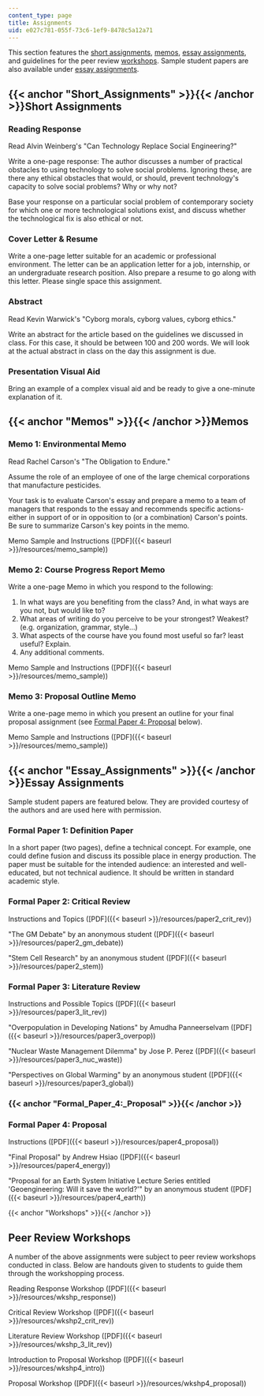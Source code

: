 ```yaml
---
content_type: page
title: Assignments
uid: e027c781-055f-73c6-1ef9-8478c5a12a71
---
```


This section features the [short assignments](#Short_Assignments), [memos](#Memos), [essay assignments](#Essay_Assignments), and guidelines for the peer review [workshops](#Workshops). Sample student papers are also available under [essay assignments](#Essay_Assignments).

{{< anchor "Short_Assignments" >}}{{< /anchor >}}Short Assignments
------------------------------------------------------------------

### Reading Response

Read Alvin Weinberg's "Can Technology Replace Social Engineering?"

Write a one-page response: The author discusses a number of practical obstacles to using technology to solve social problems. Ignoring these, are there any ethical obstacles that would, or should, prevent technology's capacity to solve social problems? Why or why not?

Base your response on a particular social problem of contemporary society for which one or more technological solutions exist, and discuss whether the technological fix is also ethical or not.

### Cover Letter & Resume

Write a one-page letter suitable for an academic or professional environment. The letter can be an application letter for a job, internship, or an undergraduate research position. Also prepare a resume to go along with this letter. Please single space this assignment.

### Abstract

Read Kevin Warwick's "Cyborg morals, cyborg values, cyborg ethics."

Write an abstract for the article based on the guidelines we discussed in class. For this case, it should be between 100 and 200 words. We will look at the actual abstract in class on the day this assignment is due.

### Presentation Visual Aid

Bring an example of a complex visual aid and be ready to give a one-minute explanation of it.

{{< anchor "Memos" >}}{{< /anchor >}}Memos
------------------------------------------

### Memo 1: Environmental Memo

Read Rachel Carson's "The Obligation to Endure."

Assume the role of an employee of one of the large chemical corporations that manufacture pesticides.

Your task is to evaluate Carson's essay and prepare a memo to a team of managers that responds to the essay and recommends specific actions-either in support of or in opposition to (or a combination) Carson's points. Be sure to summarize Carson's key points in the memo.

Memo Sample and Instructions ([PDF]({{< baseurl >}}/resources/memo_sample))

### Memo 2: Course Progress Report Memo

Write a one-page Memo in which you respond to the following:

1.  In what ways are you benefiting from the class? And, in what ways are you not, but would like to?
2.  What areas of writing do you perceive to be your strongest? Weakest? (e.g. organization, grammar, style…)
3.  What aspects of the course have you found most useful so far? least useful? Explain.
4.  Any additional comments.

Memo Sample and Instructions ([PDF]({{< baseurl >}}/resources/memo_sample))

### Memo 3: Proposal Outline Memo

Write a one-page memo in which you present an outline for your final proposal assignment (see [Formal Paper 4: Proposal](#Formal_Paper_4:_Proposal) below).

Memo Sample and Instructions ([PDF]({{< baseurl >}}/resources/memo_sample))

{{< anchor "Essay_Assignments" >}}{{< /anchor >}}Essay Assignments
------------------------------------------------------------------

Sample student papers are featured below. They are provided courtesy of the authors and are used here with permission.

### Formal Paper 1: Definition Paper

In a short paper (two pages), define a technical concept. For example, one could define fusion and discuss its possible place in energy production. The paper must be suitable for the intended audience: an interested and well-educated, but not technical audience. It should be written in standard academic style.

### Formal Paper 2: Critical Review

Instructions and Topics ([PDF]({{< baseurl >}}/resources/paper2_crit_rev))

"The GM Debate" by an anonymous student ([PDF]({{< baseurl >}}/resources/paper2_gm_debate))

"Stem Cell Research" by an anonymous student ([PDF]({{< baseurl >}}/resources/paper2_stem))

### Formal Paper 3: Literature Review

Instructions and Possible Topics ([PDF]({{< baseurl >}}/resources/paper3_lit_rev))

"Overpopulation in Developing Nations" by Amudha Panneerselvam ([PDF]({{< baseurl >}}/resources/paper3_overpop))

"Nuclear Waste Management Dilemma" by Jose P. Perez ([PDF]({{< baseurl >}}/resources/paper3_nuc_waste))

"Perspectives on Global Warming" by an anonymous student ([PDF]({{< baseurl >}}/resources/paper3_global))

### {{< anchor "Formal_Paper_4:_Proposal" >}}{{< /anchor >}}

### Formal Paper 4: Proposal

Instructions ([PDF]({{< baseurl >}}/resources/paper4_proposal))

"Final Proposal" by Andrew Hsiao ([PDF]({{< baseurl >}}/resources/paper4_energy))

"Proposal for an Earth System Initiative Lecture Series entitled 'Geoengineering: Will it save the world?'" by an anonymous student ([PDF]({{< baseurl >}}/resources/paper4_earth))

{{< anchor "Workshops" >}}{{< /anchor >}}

Peer Review Workshops
---------------------

A number of the above assignments were subject to peer review workshops conducted in class. Below are handouts given to students to guide them through the workshopping process.

Reading Response Workshop ([PDF]({{< baseurl >}}/resources/wkshp_response))

Critical Review Workshop ([PDF]({{< baseurl >}}/resources/wkshp2_crit_rev))

Literature Review Workshop ([PDF]({{< baseurl >}}/resources/wkshp_3_lit_rev))

Introduction to Proposal Workshop ([PDF]({{< baseurl >}}/resources/wkshp4_intro))

Proposal Workshop ([PDF]({{< baseurl >}}/resources/wkshp4_proposal))